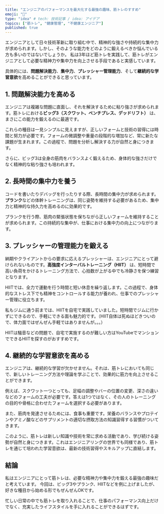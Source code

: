 ```yaml
---
title: "エンジニアのパフォーマンスを最大化する最強の趣味、筋トレのすすめ"
emoji: "💪"
type: "idea" # tech: 技術記事 / idea: アイデア
topics: ["筋トレ", "健康管理", "不健康エンジニア"]
published: true
---
```


エンジニアとして日々技術革新に取り組む中で、精神的な強さや持続的な集中力が求められます。しかし、そのような能力をどのように鍛えるべきか悩んでいる方も多いのではないでしょうか。
私は3年ほど筋トレを実践して、筋トレがエンジニアとして必要な精神力や集中力を向上させる手段であると実感しています。

具体的には、**問題解決能力**、**集中力**、**プレッシャー管理能力**、そして**継続的な学習意欲**を高めることができると思っています。

## 1. 問題解決能力を高める

エンジニアは複雑な問題に直面し、それを解決するために粘り強さが求められます。筋トレにおける**ビッグ3（スクワット、ベンチプレス、デッドリフト）** は、まさにこの能力を鍛えるのに最適です。

これらの種目は一見シンプルに見えますが、正しいフォームと技術の習得には時間と努力が必要です。フォームの微調整や重量の段階的な増加など、常に新たな課題が生まれます。この過程で、問題を分析し解決する力が自然と身につきます。

さらに、ビッグ3は全身の筋肉をバランスよく鍛えるため、身体的な強さだけでなく精神的な粘り強さも培われます。

## 2. 長時間の集中力を養う

コードを書いたりデバッグを行ったりする際、長時間の集中力が求められます。**プランク**などの体幹トレーニングは、同じ姿勢を維持する必要があるため、集中力と精神的な持久力を高めるのに効果的です。

プランクを行う際、筋肉の緊張状態を保ちながら正しいフォームを維持することが求められます。この持続的な集中が、仕事における集中力の向上につながります。

## 3. プレッシャーの管理能力を鍛える

納期やクライアントからの要求に応えるプレッシャーは、エンジニアにとって避けられないものです。**高強度インターバルトレーニング（HIIT）** は、短時間で高い負荷をかけるトレーニング方法で、心拍数が上がる中でも冷静さを保つ練習となります。

HIITでは、全力で運動を行う時間と短い休息を繰り返します。この過程で、身体的なストレス下でも精神をコントロールする能力が養われ、仕事でのプレッシャー管理に役立ちます。

私もジムに通う前までは、HIITを自宅で実践していました。短時間でジムに行かずにできるので、手軽にできる面も魅力的です。（HIIT自体は死ぬほどきついので、体力面ではぜんぜん手軽ではありませんが。。。）

HIITは騒音などの問題で、自宅で実施するのが難しい方はYouTubeでマンションでできるHIITを探すのがおすすめです。

## 4. 継続的な学習意欲を高める

エンジニアは、継続的な学習が欠かせません。それは、筋トレにおいても同じで、新しいトレーニング方法や理論を学ぶことで、効果的に筋力を向上させることができます。

例えば、スクワット一つとっても、足幅の調整やバーの位置の変更、深さの違いなどのフォームの工夫が必要です。答えは1つではなく、その人のトレーニングの目的や骨格に合わせたフォームを選択する必要があります。

また、筋肉を発達させるためには、食事も重要です。栄養のバランスやプロテインやアミノ酸などのサプリメントの適切な摂取方法の知識習得する習慣がついてきます。

このように、筋トレは新しい知識や技術を常に求める活動であり、学び続ける姿勢が自然と身につきます。これはエンジニアリングの世界でも同様であり、筋トレを通じて培われた学習意欲は、最新の技術習得やスキルアップに直結します。

## 結論

私はエンジニアにとって筋トレは、必要な精神力や集中力を鍛える最強の趣味だと考えています。
今回は、ビッグ3やプランク、HIITなどを例に上げましたが、好きな種目から始める形でもぜんぜんOKです。

忙しい日常の中でも筋トレを取り入れることで、仕事のパフォーマンス向上だけでなく、充実したライフスタイルを手に入れることができるはずです。
